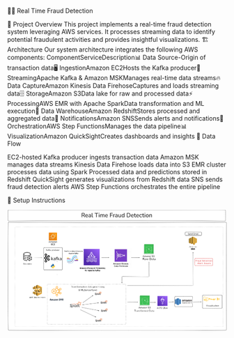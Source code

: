 🕵️‍♂️ Real Time Fraud Detection

🌟 Project Overview
This project implements a real-time fraud detection system leveraging AWS services. It processes streaming data to identify potential fraudulent activities and provides insightful visualizations.
🏗️ Architecture
Our system architecture integrates the following AWS components:
ComponentServiceDescription📊 Data Source-Origin of transaction data🖥️ IngestionAmazon EC2Hosts the Kafka producer🚰 StreamingApache Kafka & Amazon MSKManages real-time data streams🔥 Data CaptureAmazon Kinesis Data FirehoseCaptures and loads streaming data🗄️ StorageAmazon S3Data lake for raw and processed data⚡ ProcessingAWS EMR with Apache SparkData transformation and ML execution🏪 Data WarehouseAmazon RedshiftStores processed and aggregated data📢 NotificationsAmazon SNSSends alerts and notifications🔄 OrchestrationAWS Step FunctionsManages the data pipeline📊 VisualizationAmazon QuickSightCreates dashboards and insights
🔁 Data Flow

EC2-hosted Kafka producer ingests transaction data
Amazon MSK manages data streams
Kinesis Data Firehose loads data into S3
EMR cluster processes data using Spark
Processed data and predictions stored in Redshift
QuickSight generates visualizations from Redshift data
SNS sends fraud detection alerts
AWS Step Functions orchestrates the entire pipeline

🚀 Setup Instructions


![Data Pipeline Architecture](./Data%20pipeline%20Arch.png)
